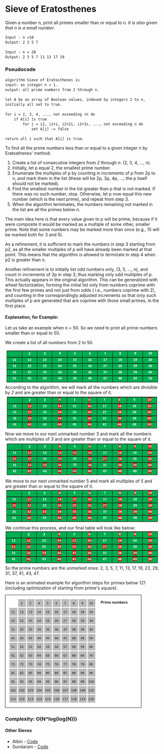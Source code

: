 # Sieve of Eratosthenes

Given a number n, print all primes smaller than or equal to n. *It is also given that n is a small number.*

```text
Input : n =10
Output: 2 3 5 7 

Input : n = 20 
Output: 2 3 5 7 11 13 17 19
```

### Pseudocode

```text
algorithm Sieve of Eratosthenes is
input: an integer n > 1.
output: all prime numbers from 2 through n.

let A be an array of Boolean values, indexed by integers 2 to n,
initially all set to true.

for i = 2, 3, 4, ..., not exceeding √n do
    if A[i] is true
        for j = i2, i2+i, i2+2i, i2+3i, ..., not exceeding n do
            set A[j] := false

return all i such that A[i] is true.
```

To find all the prime numbers less than or equal to a given integer n by Eratosthenes' method:

1. Create a list of consecutive integers from *2* through n: (2, 3, 4, ..., n).
2. Initially, let p equal 2, the smallest prime number.
3. Enumerate the multiples of p by counting in increments of p from 2p to n, and mark them in the list (these will be
   2p, 3p, 4p, ...; the p itself should not be marked).
4. Find the smallest number in the list greater than p that is not marked. If there was no such number, stop. Otherwise,
   let p now equal this new number (which is the next prime), and repeat from step 3.
5. When the algorithm terminates, the numbers remaining not marked in the list are all the primes below n.

The main idea here is that every value given to p will be prime, because if it were composite it would be marked as a
multiple of some other, smaller prime.
Note that some numbers may be marked more than once (e.g., 15 will be
marked both for 3 and 5).

As a refinement, it is sufficient to mark the numbers in step 3 starting from p2, as all the smaller multiples of p will
have already been marked at that point. This means that the algorithm is allowed to terminate in step 4 when p2 is
greater than n.

Another refinement is to initially list odd numbers only, (3, 5, ..., n), and count in increments of 2p in step 3, thus
marking only odd multiples of p. This actually appears in the original algorithm. This can be generalized with wheel
factorization, forming the initial list only from numbers coprime with the first few primes and not just from odds (
i.e., numbers coprime with 2), and counting in the correspondingly adjusted increments so that only such multiples of p
are generated that are coprime with those small primes, in the first place.

#### Explanation, for Example:

Let us take an example when n = 50. So we need to print all prime numbers smaller than or equal to 50.

We create a list of all numbers from 2 to 50.

![Sieve of Eratosthenes 1](../../Assets/SieveofEratosthenes/1.jpg)
According to the algorithm, we will mark all the numbers which are divisible by *2* and are greater than or equal to the
square of it.
![Sieve of Eratosthenes 2](../../Assets/SieveofEratosthenes/2.jpg)
Now we move to our next unmarked number 3 and mark all the numbers which are multiples of *3* and are greater than or
equal to the square of it.
![Sieve of Eratosthenes 3](../../Assets/SieveofEratosthenes/3.jpg)
We move to our next unmarked number 5 and mark all multiples of *5* and are greater than or equal to the square of it.
![Sieve of Eratosthenes 4](../../Assets/SieveofEratosthenes/4.jpg)
We continue this process, and our final table will look like below:
![Sieve of Eratosthenes 5](../../Assets/SieveofEratosthenes/5.jpg)
So the prime numbers are the unmarked ones: 2, 3, 5, 7, 11, 13, 17, 19, 23, 29, 31, 37, 41, 43, 47.

Here is an animated example for algorithm steps for primes below 121 (including optimization of starting from prime's
square).

![Animation Sieve of Eratosthenes](../../Assets/Animation_Sieve_of_Eratosth.gif)

### Complexity: O(N*log(log(N)))

#### Other Sieves

- Atkin - [Code](../../src/main/java/io/github/drmanan/learn/numbers/SieveOfAtkin.java)
- Sundaram - [Code](../../src/main/java/io/github/drmanan/learn/numbers/SieveOfSundaram.java)
